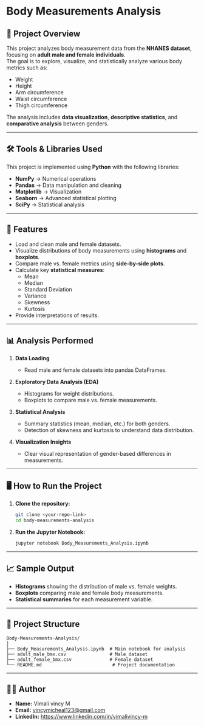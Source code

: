 
# **Body Measurements Analysis**

## 📌 Project Overview
This project analyzes body measurement data from the **NHANES dataset**, focusing on **adult male and female individuals**.  
The goal is to explore, visualize, and statistically analyze various body metrics such as:

- Weight  
- Height  
- Arm circumference  
- Waist circumference  
- Thigh circumference  

The analysis includes **data visualization**, **descriptive statistics**, and **comparative analysis** between genders.

---

## 🛠️ Tools & Libraries Used
This project is implemented using **Python** with the following libraries:

- **NumPy** → Numerical operations  
- **Pandas** → Data manipulation and cleaning  
- **Matplotlib** → Visualization  
- **Seaborn** → Advanced statistical plotting  
- **SciPy** → Statistical analysis

---

## 🚀 Features
- Load and clean male and female datasets.
- Visualize distributions of body measurements using **histograms** and **boxplots**.
- Compare male vs. female metrics using **side-by-side plots**.
- Calculate key **statistical measures**:
  - Mean
  - Median
  - Standard Deviation
  - Variance
  - Skewness
  - Kurtosis
- Provide interpretations of results.

---

## 📊 Analysis Performed
1. **Data Loading**  
   - Read male and female datasets into pandas DataFrames.
   
2. **Exploratory Data Analysis (EDA)**  
   - Histograms for weight distributions.  
   - Boxplots to compare male vs. female measurements.  

3. **Statistical Analysis**  
   - Summary statistics (mean, median, etc.) for both genders.  
   - Detection of skewness and kurtosis to understand data distribution.  

4. **Visualization Insights**  
   - Clear visual representation of gender-based differences in measurements.

---

## 🖥️ How to Run the Project
1. **Clone the repository:**
   ```bash
   git clone <your-repo-link>
   cd body-measurements-analysis
   ```

2. **Run the Jupyter Notebook:**
   ```bash
   jupyter notebook Body_Measurements_Analysis.ipynb
   ```

---

## 📈 Sample Output
- **Histograms** showing the distribution of male vs. female weights.
- **Boxplots** comparing male and female body measurements.
- **Statistical summaries** for each measurement variable.

---

## 📂 Project Structure
```
Body-Measurements-Analysis/
│
├── Body_Measurements_Analysis.ipynb  # Main notebook for analysis
├── adult_male_bmx.csv                # Male dataset
├── adult_female_bmx.csv              # Female dataset                
└── README.md                          # Project documentation
```

---

## 👨‍💻 Author
- **Name:** Vimali vincy M
- **Email:** vincymicheal123@gmail.com  
- **LinkedIn:** https://www.linkedin.com/in/vimalivincy-m
